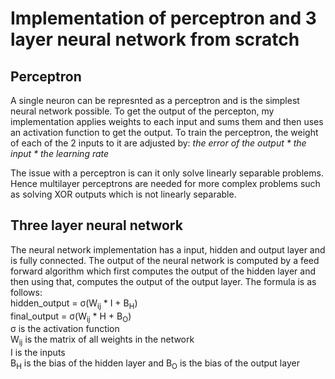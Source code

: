 # **Implementation of perceptron and 3 layer neural network from scratch**

## **Perceptron**
A single neuron can be represnted as a perceptron and is the simplest neural network possible.
To get the output of the percepton, my implementation applies weights to each input and sums them and then uses an activation function to get the output.
To train the perceptron, the weight of each of the 2 inputs to it are adjusted by: *the error of the output \* the input \* the learning rate*

The issue with a perceptron is can it only solve linearly separable problems. Hence multilayer perceptrons are needed for more complex problems such as solving XOR outputs which is not linearly separable.


## **Three layer neural network**
The neural network implementation has a input, hidden and output layer and is fully connected. The output of the neural network is computed by a feed forward algorithm which first computes the output of the hidden layer and then using that, computes the output of the output layer. The formula is as follows:    
hidden_output = &sigma;(W<sub>ij</sub> * I + B<sub>H</sub>)       
final_output =  &sigma;(W<sub>ij</sub> * H + B<sub>O</sub>)     
&sigma; is the activation function   
W<sub>ij</sub> is the matrix of all weights in the network     
I is the inputs     
B<sub>H</sub> is the bias of the hidden layer and B<sub>O</sub> is the bias of the output layer

